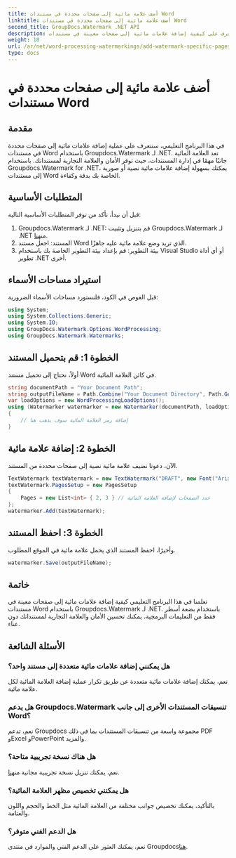 ```yaml
---
title: أضف علامة مائية إلى صفحات محددة في مستندات Word
linktitle: أضف علامة مائية إلى صفحات محددة في مستندات Word
second_title: GroupDocs.Watermark .NET API
description: تعرف على كيفية إضافة علامات مائية إلى صفحات معينة في مستندات Word دون عناء باستخدام Groupdocs للعلامة المائية لـ .NET. تعزيز أمان المستندات والعلامات التجارية.
weight: 18
url: /ar/net/word-processing-watermarkings/add-watermark-specific-pages-word-docs/
type: docs
---
```

# أضف علامة مائية إلى صفحات محددة في مستندات Word

## مقدمة
في هذا البرنامج التعليمي، سنتعرف على عملية إضافة علامات مائية إلى صفحات محددة في مستندات Word باستخدام Groupdocs.Watermark لـ .NET. تعد العلامة المائية جانبًا مهمًا في إدارة المستندات، حيث توفر الأمان والعلامة التجارية لمستنداتك. باستخدام Groupdocs.Watermark for .NET، يمكنك بسهولة إضافة علامات مائية نصية أو صورية إلى مستندات Word الخاصة بك بدقة وكفاءة.
## المتطلبات الأساسية
قبل أن نبدأ، تأكد من توفر المتطلبات الأساسية التالية:
1.  Groupdocs.Watermark لـ .NET: قم بتنزيل وتثبيت Groupdocs.Watermark لـ .NET من[هنا](https://releases.groupdocs.com/Watermark/net/).
2. المستند: اجعل مستند Word الذي تريد وضع علامة مائية عليه جاهزًا.
3. بيئة التطوير: قم بإعداد بيئة التطوير الخاصة بك باستخدام Visual Studio أو أي أداة تطوير .NET أخرى.

## استيراد مساحات الأسماء
قبل الغوص في الكود، فلنستورد مساحات الأسماء الضرورية:
```csharp
using System;
using System.Collections.Generic;
using System.IO;
using GroupDocs.Watermark.Options.WordProcessing;
using GroupDocs.Watermark.Watermarks;
```
## الخطوة 1: قم بتحميل المستند
أولاً، نحتاج إلى تحميل مستند Word في كائن العلامة المائية.
```csharp
string documentPath = "Your Document Path";
string outputFileName = Path.Combine("Your Document Directory", Path.GetFileName(documentPath));
var loadOptions = new WordProcessingLoadOptions();
using (Watermarker watermarker = new Watermarker(documentPath, loadOptions))
{
    // إضافة رمز العلامة المائية سوف يذهب هنا
}
```
## الخطوة 2: إضافة علامة مائية
الآن، دعونا نضيف علامة مائية نصية إلى صفحات محددة من المستند.
```csharp
TextWatermark textWatermark = new TextWatermark("DRAFT", new Font("Arial", 42));
textWatermark.PagesSetup = new PagesSetup
{
    Pages = new List<int> { 2, 3 } // حدد الصفحات لإضافة العلامة المائية
};
watermarker.Add(textWatermark);
```
## الخطوة 3: احفظ المستند
وأخيرًا، احفظ المستند الذي يحمل علامة مائية في الموقع المطلوب.
```csharp
watermarker.Save(outputFileName);
```

## خاتمة
تعلمنا في هذا البرنامج التعليمي كيفية إضافة علامات مائية إلى صفحات معينة في مستندات Word باستخدام Groupdocs.Watermark لـ .NET. باستخدام بضعة أسطر فقط من التعليمات البرمجية، يمكنك تحسين الأمان والعلامة التجارية لمستنداتك دون عناء.
## الأسئلة الشائعة
### هل يمكنني إضافة علامات مائية متعددة إلى مستند واحد؟
نعم، يمكنك إضافة علامات مائية متعددة عن طريق تكرار عملية إضافة العلامة المائية لكل علامة مائية.
### هل يدعم Groupdocs.Watermark تنسيقات المستندات الأخرى إلى جانب Word؟
نعم، تدعم Groupdocs مجموعة واسعة من تنسيقات المستندات بما في ذلك PDF وExcel وPowerPoint والمزيد.
### هل هناك نسخة تجريبية متاحة؟
 نعم، يمكنك تنزيل نسخة تجريبية مجانية من[هنا](https://releases.groupdocs.com/).
### هل يمكنني تخصيص مظهر العلامة المائية؟
بالتأكيد، يمكنك تخصيص جوانب مختلفة من العلامة المائية مثل الخط والحجم واللون والعتامة.
### هل الدعم الفني متوفر؟
 نعم، يمكنك العثور على الدعم الفني والموارد في منتدى Groupdocs[هنا](https://forum.groupdocs.com/c/watermark/19).